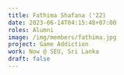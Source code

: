 ```yaml
---
title: Fathima Shafana ('22)
date: 2023-06-14T04:15:48+07:00
roles: Alumni
image: /img/members/fathima.jpg
project: Game Addiction
work: Now @ SEU, Sri Lanka
draft: false
---
```


